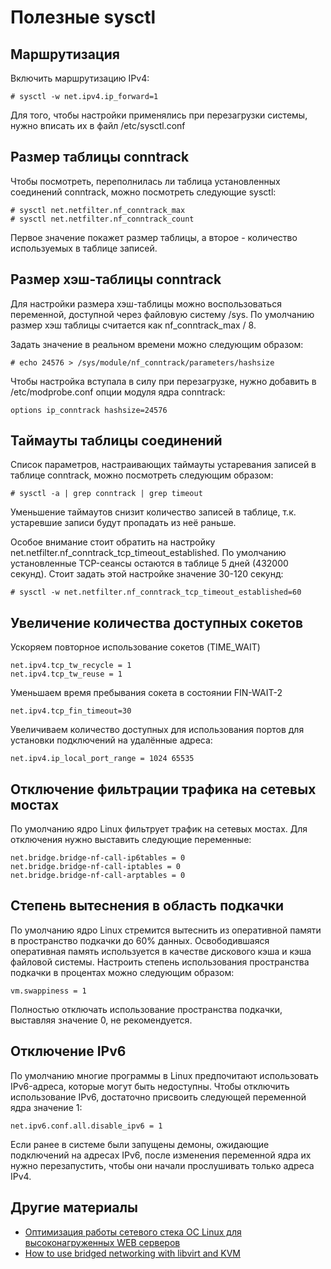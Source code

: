 Полезные sysctl
===============

Маршрутизация
-------------

Включить маршрутизацию IPv4:

    # sysctl -w net.ipv4.ip_forward=1

Для того, чтобы настройки применялись при перезагрузки системы, нужно вписать их в файл /etc/sysctl.conf

Размер таблицы conntrack
------------------------

Чтобы посмотреть, переполнилась ли таблица установленных соединений conntrack, можно посмотреть следующие sysctl:

    # sysctl net.netfilter.nf_conntrack_max
    # sysctl net.netfilter.nf_conntrack_count

Первое значение покажет размер таблицы, а второе - количество используемых в таблице записей.

Размер хэш-таблицы conntrack
----------------------------

Для настройки размера хэш-таблицы можно воспользоваться переменной, доступной через файловую систему /sys. По умолчанию размер хэш таблицы считается как nf_conntrack_max / 8.

Задать значение в реальном времени можно следующим образом:

    # echo 24576 > /sys/module/nf_conntrack/parameters/hashsize

Чтобы настройка вступала в силу при перезагрузке, нужно добавить в /etc/modprobe.conf опции модуля ядра conntrack:

    options ip_conntrack hashsize=24576

Таймауты таблицы соединений
---------------------------

Список параметров, настраивающих таймауты устаревания записей в таблице conntrack, можно посмотреть следующим образом:

    # sysctl -a | grep conntrack | grep timeout

Уменьшение таймаутов снизит количество записей в таблице, т.к. устаревшие записи будут пропадать из неё раньше.

Особое внимание стоит обратить на настройку net.netfilter.nf_conntrack_tcp_timeout_established. По умолчанию установленные TCP-сеансы остаются в таблице 5 дней (432000 секунд). Стоит задать этой настройке значение 30-120 секунд:

    # sysctl -w net.netfilter.nf_conntrack_tcp_timeout_established=60

Увеличение количества доступных сокетов
---------------------------------------

Ускоряем повторное использование сокетов (TIME_WAIT)

    net.ipv4.tcp_tw_recycle = 1
    net.ipv4.tcp_tw_reuse = 1

Уменьшаем время пребывания сокета в состоянии FIN-WAIT-2

    net.ipv4.tcp_fin_timeout=30

Увеличиваем количество доступных для использования портов для установки подключений на удалённые адреса:

    net.ipv4.ip_local_port_range = 1024 65535

Отключение фильтрации трафика на сетевых мостах
-----------------------------------------------

По умолчанию ядро Linux фильтрует трафик на сетевых мостах. Для отключения нужно выставить следующие переменные:

    net.bridge.bridge-nf-call-ip6tables = 0
    net.bridge.bridge-nf-call-iptables = 0
    net.bridge.bridge-nf-call-arptables = 0

Степень вытеснения в область подкачки
-------------------------------------

По умолчанию ядро Linux стремится вытеснить из оперативной памяти в пространство подкачки до 60% данных. Освободившаяся оперативная память используется в качестве дискового кэша и кэша файловой системы. Настроить степень использования пространства подкачки в процентах можно следующим образом:

    vm.swappiness = 1

Полностью отключать использование пространства подкачки, выставляя значение 0, не рекомендуется.

Отключение IPv6
---------------

По умолчанию многие программы в Linux предпочитают использовать IPv6-адреса, которые могут быть недоступны. Чтобы отключить использование IPv6, достаточно присвоить следующей переменной ядра значение 1:

    net.ipv6.conf.all.disable_ipv6 = 1

Если ранее в системе были запущены демоны, ожидающие подключений на адресах IPv6, после изменения переменной ядра их нужно перезапустить, чтобы они начали прослушивать только адреса IPv4.


Другие материалы
----------------

* [Оптимизация работы сетевого стека ОС Linux для высоконагруженных WEB серверов](http://fx-files.ru/archives/602)
* [How to use bridged networking with libvirt and KVM](https://linuxconfig.org/how-to-use-bridged-networking-with-libvirt-and-kvm)
